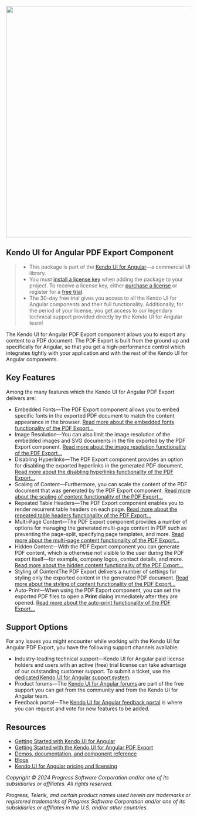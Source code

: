 <a href="https://www.telerik.com/kendo-angular-ui/components/pdf-export" target="_blank">
<img width="631" src="https://www.telerik.com/kendo-angular-ui/npm-banner.svg">
</a>

## Kendo UI for Angular PDF Export Component

> * This package is part of the [Kendo UI for Angular](https://www.telerik.com/kendo-angular-ui/)&mdash;a commercial UI library.
> * You must [install a license key](https://www.telerik.com/kendo-angular-ui/my-license) when adding the package to your project. To receive a license key, either [purchase a license](https://www.telerik.com/purchase/kendo-ui) or register for a [free trial](https://www.telerik.com/download-login-v2-kendo-angular-ui).
> * The 30-day free trial gives you access to all the Kendo UI for Angular components and their full functionality. Additionally, for the period of your license, you get access to our legendary technical support provided directly by the Kendo UI for Angular team!

The Kendo UI for Angular PDF Export component allows you to export any content to a PDF document. The PDF Export is built from the ground up and specifically for Angular, so that you get a high-performance control which integrates tightly with your application and with the rest of the Kendo UI for Angular components.

## Key Features

Among the many features which the Kendo UI for Angular PDF Export delivers are:

* Embedded Fonts&mdash;The PDF Export component allows you to embed specific fonts in the exported PDF document to match the content appearance in the browser. [Read more about the embedded fonts functionality of the PDF Export...](https://www.telerik.com/kendo-angular-ui/components/pdf-export/embedded-fonts)
* Image Resolution&mdash;You can also limit the image resolution of the embedded images and SVG documents in the file exported by the PDF Export component. [Read more about the image resolution functionality of the PDF Export...](https://www.telerik.com/kendo-angular-ui/components/pdf-export/embedded-images)
* Disabling Hyperlinks&mdash;The PDF Export component provides an option for disabling the exported hyperlinks in the generated PDF document. [Read more about the disabling hyperlinks functionality of the PDF Export...](https://www.telerik.com/kendo-angular-ui/components/pdf-export/hyperlinks)
* Scaling of Content&mdash;Furthermore, you can scale the content of the PDF document that was generated by the PDF Export component. [Read more about the scaling of content functionality of the PDF Export...](https://www.telerik.com/kendo-angular-ui/components/pdf-export/content-scaling)
* Repeated Table Headers&mdash;The PDF Export component enables you to render recurrent table headers on each page. [Read more about the repeated table headers functionality of the PDF Export...](https://www.telerik.com/kendo-angular-ui/components/pdf-export/table-headers)
* Multi-Page Content&mdash;The PDF Export component provides a number of options for managing the generated multi-page content in PDF such as preventing the page-split, specifying page templates, and more. [Read more about the multi-page content functionality of the PDF Export...](https://www.telerik.com/kendo-angular-ui/components/pdf-export/multi-page-content)
* Hidden Content&mdash;With the PDF Export component you can generate PDF content, which is otherwise not visible to the user during the PDF export itself&mdash;for example, company logos, contact details, and more. [Read more about the hidden content functionality of the PDF Export...](https://www.telerik.com/kendo-angular-ui/components/pdf-export/hidden-content)
* Styling of ContentThe PDF Export delivers a number of settings for styling only the exported content in the generated PDF document. [Read more about the styling of content functionality of the PDF Export...](https://www.telerik.com/kendo-angular-ui/components/pdf-export/content-styling)
* Auto-Print&mdash;When using the PDF Export component, you can set the exported PDF files to open a **Print** dialog immediately after they are opened. [Read more about the auto-print functionality of the PDF Export...](https://www.telerik.com/kendo-angular-ui/components/pdf-export/auto-print)

## Support Options

For any issues you might encounter while working with the Kendo UI for Angular PDF Export, you have the following support channels available:

* Industry-leading technical support&mdash;Kendo UI for Angular paid license holders and users with an active (free) trial license can take advantage of our outstanding customer support. To submit a ticket, use the [dedicated Kendo UI for Angular support system](https://www.telerik.com/account/support-center/contact-us/technical-support).
* Product forums&mdash;The [Kendo UI for Angular forums](https://www.telerik.com/forums/kendo-angular-ui) are part of the free support you can get from the community and from the Kendo UI for Angular team.
* Feedback portal&mdash;The [Kendo UI for Angular feedback portal](https://feedback.telerik.com/kendo-angular-ui) is where you can request and vote for new features to be added.

## Resources

* [Getting Started with Kendo UI for Angular](https://www.telerik.com/kendo-angular-ui/getting-started)
* [Getting Started with the Kendo UI for Angular PDF Export](https://www.telerik.com/kendo-angular-ui/components/pdf-export/installation/getting-started)
* [Demos, documentation, and component reference](https://www.telerik.com/kendo-angular-ui/components)
* [Blogs](http://www.telerik.com/blogs/kendo-ui)
* [Kendo UI for Angular pricing and licensing](https://www.telerik.com/purchase/kendo-ui)

*Copyright © 2024 Progress Software Corporation and/or one of its subsidiaries or affiliates. All rights reserved.*

*Progress, Telerik, and certain product names used herein are trademarks or registered trademarks of Progress Software Corporation and/or one of its subsidiaries or affiliates in the U.S. and/or other countries.*
